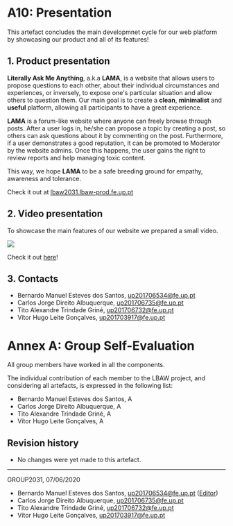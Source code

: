 # A10: Presentation

This artefact concludes the main developmnet cycle for our web platform by showcasing our product and all of its features!

## 1. Product presentation

**Literally Ask Me Anything**, a.k.a **LAMA**, is a website that allows users to propose questions to each other, about their individual circumstances and experiences, or inversely, to expose one's particular situation and allow others to question them. Our main goal is to create a **clean**, **minimalist** and **useful** platform, allowing all participants to have a great experience.

**LAMA** is a forum-like website where anyone can freely browse through posts. After a user logs in, he/she can propose a topic by creating a post, so others can ask questions about it by commenting on the post. Furthermore, if a user demonstrates a good reputation, it can be promoted to Moderator by the website admins. Once this happens, the user gains the right to review reports and help managing toxic content.

This way, we hope **LAMA** to be a safe breeding ground for empathy, awareness and tolerance.

Check it out at [lbaw2031.lbaw-prod.fe.up.pt](http://lbaw2031.lbaw-prod.fe.up.pt)

## 2. Video presentation

To showcase the main features of our website we prepared a small video.

[![](https://i.imgur.com/L4SpHwK.png)](https://drive.google.com/open?id=1RLNnCNr-o4D9vPGQk9I5WxAA9jwIdsi6)

Check it out [here](https://drive.google.com/open?id=1RLNnCNr-o4D9vPGQk9I5WxAA9jwIdsi6)!

## 3. Contacts

* Bernardo Manuel Esteves dos Santos, [up201706534@fe.up.pt](mailto:up201706534@fe.up.pt)
* Carlos Jorge Direito Albuquerque, [up201706735@fe.up.pt](mailto:up201706735@fe.up.pt)
* Tito Alexandre Trindade Griné, [up201706732@fe.up.pt](mailto:up201706732@fe.up.pt)
* Vítor Hugo Leite Gonçalves, [up201703917@fe.up.pt](mailto:up201703917@fe.up.pt)

# Annex A: Group Self-Evaluation

All group members have worked in all the components.

The individual contribution of each member to the LBAW project, and considering all artefacts, is expressed in the following list:

* Bernardo Manuel Esteves dos Santos, A
* Carlos Jorge Direito Albuquerque, A
* Tito Alexandre Trindade Griné, A
* Vítor Hugo Leite Gonçalves, A

## Revision history

* No changes were yet made to this artefact.

***
GROUP2031, 07/06/2020
 
* Bernardo Manuel Esteves dos Santos, [up201706534@fe.up.pt](mailto:up201706534@fe.up.pt) ([Editor](https://www.youtube.com/watch?v=yUua1ULAzU0))
* Carlos Jorge Direito Albuquerque, [up201706735@fe.up.pt](mailto:up201706735@fe.up.pt)
* Tito Alexandre Trindade Griné, [up201706732@fe.up.pt](mailto:up201706732@fe.up.pt)
* Vítor Hugo Leite Gonçalves, [up201703917@fe.up.pt](mailto:up201703917@fe.up.pt) 
